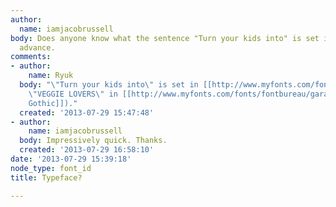 ```yaml
---
author:
  name: iamjacobrussell
body: Does anyone know what the sentence "Turn your kids into" is set in? Thanks in
  advance.
comments:
- author:
    name: Ryuk
  body: "\"Turn your kids into\" is set in [[http://www.myfonts.com/fonts/schizotype/quayside|Quayside]]\r\n(and
    \"VEGGIE LOVERS\" in [[http://www.myfonts.com/fonts/fontbureau/garage-gothic|Garage
    Gothic]])."
  created: '2013-07-29 15:47:48'
- author:
    name: iamjacobrussell
  body: Impressively quick. Thanks.
  created: '2013-07-29 16:58:10'
date: '2013-07-29 15:39:18'
node_type: font_id
title: Typeface?

---
```

